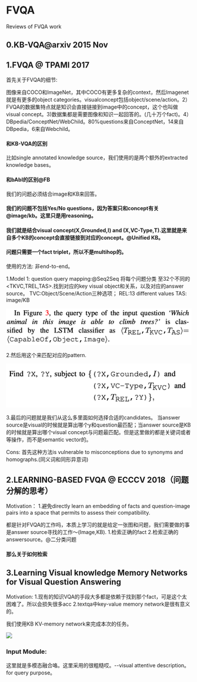 # FVQA
Reviews of FVQA work

## 0.KB-VQA@arxiv 2015 Nov

## 1.FVQA @ TPAMI 2017

首先关于FVQA的细节:

图像来自COCO和ImageNet，其中COCO有更多复杂的context，然后Imagenet就是有更多的object categories。visualconcept包括object/scene/action。2）FVQA的数据集特点就是知识会直接链接到image中的concept，这个也叫做visual concept。3)数据集都是需要图像和知识一起回答的。(几十万个fact)。4）DBpedia/ConceptNet/WebChild。80%questions来自ConceptNet，14来自DBpedia，6来自Webchild。

#### 和KB-VQA的区别
比如single annotated knowledge source，我们使用的是两个额外的extracted knowledge bases。
#### 和bAbI的区别@FB
我们的问题必须结合image和KB来回答。
#### 我们的问题不包括Yes/No questions，因为答案只和concept有关@image/kb。这里只是用reasoning。
#### 我们就是结合visual concept(X,Grounded,I) and (X,VC-Type,T).这里就是来自多个KB的concept会直接链接到对应的concept。@Unified KB。
#### 问题只需要一个fact triplet，所以不是multihop的。
使用的方法:
非end-to-end。

1.Model 1: question query mapping:@Seq2Seq
将每个问题分类 至32个不同的<TKVC,TREL,TAS>.找到对应的key visual object和关系，以及对应的answer source。
TVC:Object/Scene/Action三种选项；
REL:13 different values
TAS: image/KB

![](FVQA_detail.png)

2.然后用这个来匹配对应的pattern.

![](FVQA_Match.png)

3.最后的问题就是我们从这么多里面如何选择合适的candidates。
当answer source是visual的时候就是算出哪个y和question最匹配；当answer source是KB的时候就是算出哪个visual concept与问题最匹配。但是这里做的都是关键词或者等操作，而不是semantic vector的。

Cons:
首先这种方法is vulnerable to misconceptions due to synonyms and homographs.(同义词和同形异意词)

## 2.LEARNING-BASED FVQA @ ECCCV 2018（问题分解的思考）
Motivation：
1.避免directly learn an embedding of facts and question-image pairs into a space that permits to assess their compatibility.

都是针对FVQA的工作吗，本质上学习的就是给定一张图和问题，我们需要做的事是answer source寻找的工作～(Image,KB).
1.检索正确的fact
2.检索正确的answersource。@二分类问题

#### 那么关于如何检索

## 3.Learning Visual knowledge Memory Networks for Visual Question Answering
Motivation:
1.现有的知识VQA的手段大多都是依赖于找到那个fact，可是这个太困难了。所以会损失很多acc
2.textqa中key-value memory network是很有意义的。

我们使用KB KV-memory network来完成本次的任务。

![](VKMN_framework.png)

### Input Module:
这里就是多模态融合咯。这里采用的很粗糙哎。--visual attentive description。 for query purpose。
##

